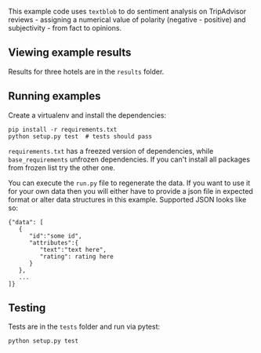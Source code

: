 This example code uses `textblob` to do sentiment analysis on TripAdvisor reviews - assigning a numerical value of
polarity (negative - positive) and subjectivity - from fact to opinions.

Viewing example results
-----------------------
Results for three hotels are in the `results` folder.

Running examples
----------------
Create a virtualenv and install the dependencies:
```angular2
pip install -r requirements.txt
python setup.py test  # tests should pass
```
`requirements.txt` has a freezed version of dependencies, while `base_requirements` unfrozen dependencies.
If you can't install all packages from frozen list try the other one.

You can execute the `run.py` file to regenerate the data. If you want to use it for your own data then you will
either have to provide a json file in expected format or alter data structures in this example. Supported JSON looks
like so:

```angular2
{"data": [
   {
      "id":"some id",
      "attributes":{
         "text":"text here",
         "rating": rating here
      }
   },
   ...
]}

```



Testing
-------
Tests are in the `tests` folder and run via pytest:

```angular2
python setup.py test
```
